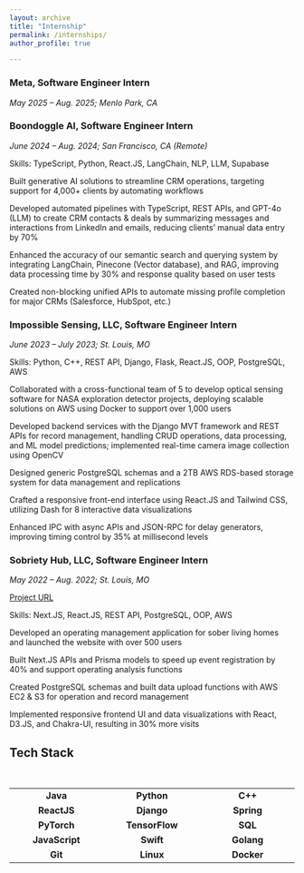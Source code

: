 ```yaml
---
layout: archive
title: "Internship"
permalink: /internships/
author_profile: true

---
```

### Meta, Software Engineer Intern

*May 2025 – Aug. 2025; Menlo Park, CA*


###  Boondoggle AI, Software Engineer Intern                                                                                 

*June 2024 – Aug. 2024; San Francisco, CA (Remote)*

Skills: TypeScript, Python, React.JS, LangChain, NLP, LLM, Supabase  

Built generative AI solutions to streamline CRM operations, targeting support for 4,000+ clients by automating workflows

Developed automated pipelines with TypeScript, REST APIs, and GPT-4o (LLM) to create CRM contacts & deals by summarizing messages and interactions from LinkedIn and emails, reducing clients’ manual data entry by 70%

Enhanced the accuracy of our semantic search and querying system by integrating LangChain, Pinecone (Vector database), and RAG, improving data processing time by 30% and response quality based on user tests

Created non-blocking unified APIs to automate missing profile completion for major CRMs (Salesforce, HubSpot, etc.)


###  Impossible Sensing, LLC, Software Engineer Intern                                                                                 

*June 2023 – July 2023; St. Louis, MO*

Skills: Python, C++, REST API, Django, Flask, React.JS, OOP, PostgreSQL, AWS 			              

Collaborated with a cross-functional team of 5 to develop optical sensing software for NASA exploration detector projects, deploying scalable solutions on AWS using Docker to support over 1,000 users

Developed backend services with the Django MVT framework and REST APIs for record management, handling CRUD operations, data processing, and ML model predictions; implemented real-time camera image collection using OpenCV

Designed generic PostgreSQL schemas and a 2TB AWS RDS-based storage system for data management and replications

Crafted a responsive front-end interface using React.JS and Tailwind CSS, utilizing Dash for 8 interactive data visualizations

Enhanced IPC with async APIs and JSON-RPC for delay generators, improving timing control by 35% at millisecond levels


###  Sobriety Hub, LLC, Software Engineer Intern   

*May 2022 – Aug. 2022; St. Louis, MO*

[Project URL](https://github.com/NingyueLiang/SobrietyHub)

Skills: Next.JS, React.JS, REST API, PostgreSQL, OOP, AWS                                                                                             

Developed an operating management application for sober living homes and launched the website with over 500 users

Built Next.JS APIs and Prisma models to speed up event registration by 40% and support operating analysis functions

Created PostgreSQL schemas and built data upload functions with AWS EC2 & S3 for operation and record management

Implemented responsive frontend UI and data visualizations with React, D3.JS, and Chakra-UI, resulting in 30% more visits


<!-- ### Roke Data Co., Ltd., Software Engineer Intern                                                                                          

*May 2021 – July 2021; Jinan, China*
  
Skills: React.JS, Python, REST APIs, Odoo, PostgreSQL, D3.JS 

Developed an enterprise resource planning app to manage global construction projects for China Construction 8th Division

Implemented a database in PostgreSQL to store project planning information, including locations, resources, and status

Built non-blocking REST Python APIs to support resource planning functions and data analysis of construction projects 

Created an interactive data visualization in D3.JS to show 30+ projects’ progress, geospatial locations, and operations -->


## Tech Stack

<br>
<table>
<tbody>

<tr>
  <td align="center" width="20%">
  <span><b><center>Java</center></b></span> 

  </td>
  
  <td align="center" width="20%">
  <span><b><center>Python</center></b></span> 
  </td>
  
  <td align="center" width="20%">
  <span><b><center>C++</center></b></span> 

  </td>

</tr>

<tr>
  <td align="center" width="20%">
  <span><b><center>ReactJS</center></b></span> 

  </td>

  <td align="center" width="20%">
  <span><b><center>Django</center></b></span> 

  </td>

  <td align="center" width="20%">
  <span><b><center>Spring</center></b></span> 
  
  </td>
  
</tr>  

<tr>
  <td align="center" width="20%">
  <span><b><center>PyTorch</center></b></span> 

  </td>
  
  <td align="center" width="20%">
  <span><b><center>TensorFlow</center></b></span> 

  </td>
  

  <td align="center" width="20%">
  <span><b><center>SQL</center></b></span> 
 
  </td>
  

</tr>

<tr>
  <td align="center" width="20%">
  <span><b><center>JavaScript</center></b></span> 
  
  </td>
  
  <td align="center" width="20%">
  <span><b><center>Swift</center></b></span> 
  
  </td>
  

  <td align="center" width="20%">
  <span><b><center>Golang</center></b></span> 
  
  </td>
  

</tr>

<tr>
  <td align="center" width="20%">
  <span><b><center>Git</center></b></span> 
  
  </td>
  
  <td align="center" width="20%">
  <span><b><center>Linux</center></b></span> 

  </td>

  <td align="center" width="20%">
  <span><b><center>Docker</center></b></span> 

  </td>

</tr>

</tbody>
</table>
